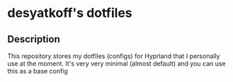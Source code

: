 # desyatkoff's dotfiles

## Description

This repository stores my dotfiles (configs) for Hyprland that I personally use at the moment. It's very very minimal (almost default) and you can use this as a base config

